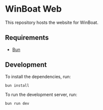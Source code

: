 # WinBoat Web

This repository hosts the website for WinBoat.

## Requirements

- [Bun](https://bun.sh)

## Development

To install the dependencies, run:
```bash
bun install
```

To run the development server, run:
```bash
bun run dev
```